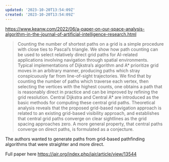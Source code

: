 ```yaml
---
updated: '2023-10-20T13:54:09Z'
created: '2023-10-20T13:54:09Z'
---
```

https://www.keanw.com/2022/06/a-paper-on-our-space-analysis-algorithm-in-the-journal-of-artificial-intelligence-research.html

> Counting the number of shortest paths on a grid is a simple procedure with close ties to Pascal’s triangle. We show how path counting can be used to select relatively direct grid paths for AI-related applications involving navigation through spatial environments. Typical implementations of Dijkstra’s algorithm and A* prioritize grid moves in an arbitrary manner, producing paths which stray conspicuously far from line-of-sight trajectories. We find that by counting the number of paths which traverse each vertex, then selecting the vertices with the highest counts, one obtains a path that is reasonably direct in practice and can be improved by refining the grid resolution. Central Dijkstra and Central A* are introduced as the basic methods for computing these central grid paths. Theoretical analysis reveals that the proposed grid-based navigation approach is related to an existing grid-based visibility approach, and establishes that central grid paths converge on clear sightlines as the grid spacing approaches zero. A more general property, that central paths converge on direct paths, is formulated as a conjecture.

The authors wanted to generate paths from grid-based pathfinding algorithms that were straighter and more direct. 

Full paper here https://jair.org/index.php/jair/article/view/13544